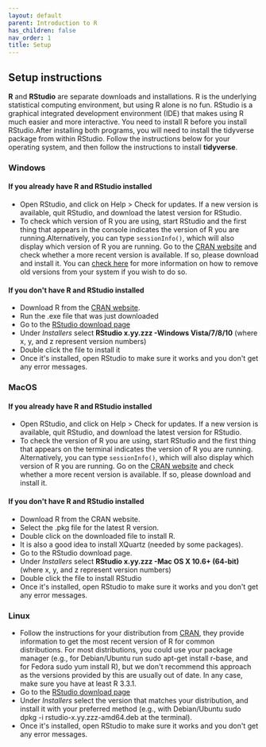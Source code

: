 ```yaml
---
layout: default
parent: Introduction to R
has_children: false
nav_order: 1
title: Setup
---
```




## Setup instructions 

**R** and **RStudio** are separate downloads and installations. R is the underlying statistical computing environment, but using R alone is no fun. RStudio is a graphical integrated development environment (IDE) that makes using R much easier and more interactive. You need to install R before you install RStudio.After installing both programs, you will need to install the tidyverse package from within RStudio. Follow the instructions below for your operating system, and then follow the instructions to install **tidyverse**. 

### Windows 
#### If you already have R and RStudio installed 

* Open RStudio, and click on Help > Check for updates. If a new version is available, quit RStudio, and download the latest version for RStudio. 
* To check which version of R you are using, start RStudio and the first thing that appears in the console indicates the version of R you are running.Alternatively, you can type `sessionInfo()`, which will also display which version of R you are running. Go to the [CRAN website](https://cran.r-project.org/bin/windows/base/) and check whether a more recent version is available. If so, please download and install it. You can [check here](https://cran.r-project.org/bin/windows/base/rw-FAQ.html#How-do-I-UNinstall-R_003f) for more information on how to remove old versions from your system if you wish to do so. 


#### If you don't have R and RStudio installed 
 
* Download R from the [CRAN website](https://cran.r-project.org/bin/windows/base/release.htm). 
* Run the .exe file that was just downloaded 
* Go to the [RStudio download page](https://posit.co/download/rstudio-desktop/#download)  
* Under *Installers* select **RStudio x.yy.zzz -Windows Vista/7/8/10** (where x, y, and z represent version numbers)  
* Double click the file to install it  
* Once it's installed, open RStudio to make sure it works and you don't get any error messages. 


### MacOS 
#### If you already have R and RStudio installed  
* Open RStudio, and click on Help > Check for updates. If a new version is available, quit RStudio, and download the latest version for RStudio.  
* To check the version of R you are using, start RStudio and the first thing that appears on the terminal indicates the version of R you are running. Alternatively, you can type `sessionInfo()`, which will also display which version of R you are running. Go on the [CRAN website](https://cran.r-project.org/bin/macosx/) and check whether a more recent version is available. If so, please download and install it. 


#### If you don't have R and RStudio installed 

* Download R from the CRAN website. 
* Select the .pkg file for the latest R version. 
* Double click on the downloaded file to install R. 
* It is also a good idea to install XQuartz (needed by some packages).  
* Go to the RStudio download page. 
* Under *Installers* select **RStudio x.yy.zzz -Mac OS X 10.6+ (64-bit)** (where x, y, and z represent version numbers) 
* Double click the file to install RStudio 
* Once it's installed, open RStudio to make sure it works and you don't get any error messages. 



### Linux 
* Follow the instructions for your distribution from [CRAN](https://cloud.r-project.org/bin/linux/), they provide information to get the most recent version of R for common distributions. For most distributions, you could use your package manager (e.g., for Debian/Ubuntu run sudo apt-get install r-base, and for Fedora sudo yum install R), but we don't recommend this approach as the versions provided by this are usually out of date. In any case, make sure you have at least R 3.3.1. 
* Go to the [RStudio download page](https://posit.co/download/rstudio-desktop/#download) 
* Under *Installers* select the version that matches your distribution, and install it with your preferred method (e.g., with Debian/Ubuntu sudo dpkg -i rstudio-x.yy.zzz-amd64.deb at the terminal). 
* Once it's installed, open RStudio to make sure it works and you don't get any error messages. 





